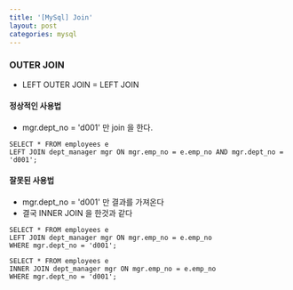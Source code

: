 ```yaml
---
title: '[MySql] Join'
layout: post
categories: mysql
---
```


### OUTER JOIN 
- LEFT OUTER JOIN = LEFT JOIN

#### 정상적인 사용법
- mgr.dept_no = 'd001' 만 join 을 한다.

```mysql
SELECT * FROM employees e 
LEFT JOIN dept_manager mgr ON mgr.emp_no = e.emp_no AND mgr.dept_no = 'd001';
```

#### 잘못된 사용법
- mgr.dept_no = 'd001' 만 결과를 가져온다
- 결국 INNER JOIN 을 한것과 같다

```mysql
SELECT * FROM employees e 
LEFT JOIN dept_manager mgr ON mgr.emp_no = e.emp_no 
WHERE mgr.dept_no = 'd001';
```
```mysql
SELECT * FROM employees e 
INNER JOIN dept_manager mgr ON mgr.emp_no = e.emp_no 
WHERE mgr.dept_no = 'd001';
```